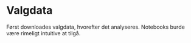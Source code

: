 # Valgdata

Først downloades valgdata, hvorefter det analyseres. 
Notebooks burde være rimeligt intuitive at tilgå. 
